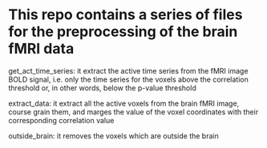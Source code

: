# This repo contains a series of files for the preprocessing of the brain fMRI data

get_act_time_series: it extract the active time series from the fMRI image BOLD signal, i.e. only the time series for the voxels above the correlation threshold or, in other words, below the p-value threshold

extract_data: it extract all the active voxels from the brain fMRI image, course grain them, and marges the value of the voxel coordinates with their corresponding correlation value

outside_brain: it removes the voxels which are outside the brain